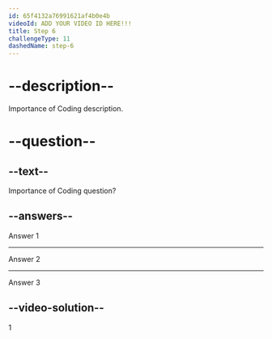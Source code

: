 ```yaml
---
id: 65f4132a76991621af4b0e4b
videoId: ADD YOUR VIDEO ID HERE!!!
title: Step 6
challengeType: 11
dashedName: step-6
---
```


# --description--

Importance of Coding description.

# --question--

## --text--

Importance of Coding question?

## --answers--

Answer 1

---

Answer 2

---

Answer 3

## --video-solution--

1
